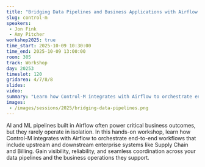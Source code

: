 ```yaml
---
title: "Bridging Data Pipelines and Business Applications with Airflow and Control-M"
slug: control-m
speakers:
 - Jon Fink
 - Amy Pitcher
workshop2025: true
time_start: 2025-10-09 10:30:00
time_end: 2025-10-09 13:00:00
room: 305
track: Workshop
day: 20253
timeslot: 120
gridarea: 4/7/8/8
slides:
video:
summary: "Learn how Control-M integrates with Airflow to orchestrate end-to-end workflows that include upstream and downstream enterprise systems like Supply Chain and Billing. Gain visibility, reliability, and seamless coordination across your data pipelines and the business operations they support."
images:
 - /images/sessions/2025/bridging-data-pipelines.png
---
```


AI and ML pipelines built in Airflow often power critical business outcomes, but they rarely operate in isolation. In this hands-on workshop, learn how Control-M integrates with Airflow to orchestrate end-to-end workflows that include upstream and downstream enterprise systems like Supply Chain and Billing. Gain visibility, reliability, and seamless coordination across your data pipelines and the business operations they support.

